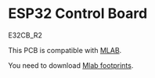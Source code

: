 # ESP32 Control Board
E32CB_R2

This PCB is compatible with [MLAB](https://github.com/MLAB-project).

You need to download [Mlab footprints](https://github.com/MLAB-project/kicad-mlab).